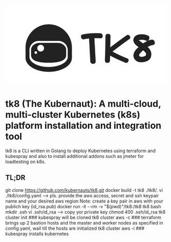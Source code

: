 ![Screenshot](tk8.png)
# tk8 (The Kubernaut): A multi-cloud, multi-cluster Kubernetes (k8s) platform installation and integration tool

tk8 is a CLI written in Golang to deploy Kubernetes using terraform and kubespray and also to install additional addons such as jmeter for loadtesting on k8s.

## TL;DR

git clone https://github.com/kubernauts/tk8.git
docker build -t tk8 ./tk8/.
vi ./tk8/config.yaml
--> pls. provide the aws access, secret and ssh keypair name and your desired aws region
Note: create a key pair in aws with your publich key (id_rsa.pub)
docker run -it --rm -v "$(pwd)"/tk8:/tk8 tk8 bash
mkdir .ssh
vi .ssh/id_rsa --> copy yor private key
chmod 400 .ssh/id_rsa
tk8 cluster init ### kubespray will be cloned
tk8 cluster aws -c ### terraform brings up 2 bastion hosts and the master and worker nodes as specified in config.yaml, wail till the hosts are initialized
tk8 cluster aws -i ### kubespray installs kubernetes

